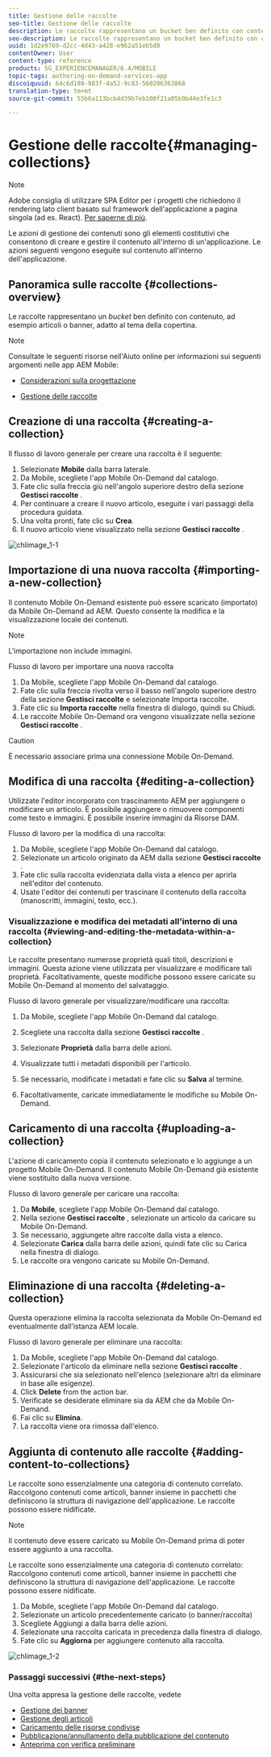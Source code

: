 ```yaml
---
title: Gestione delle raccolte
seo-title: Gestione delle raccolte
description: Le raccolte rappresentano un bucket ben definito con contenuto, ad esempio articoli o banner, adatto al tema della copertina. Segui questa pagina per saperne di più.
seo-description: Le raccolte rappresentano un bucket ben definito con contenuto, ad esempio articoli o banner, adatto al tema della copertina. Segui questa pagina per saperne di più.
uuid: 1d2e9769-d2cc-4d43-a428-e962a51eb5d0
contentOwner: User
content-type: reference
products: SG_EXPERIENCEMANAGER/6.4/MOBILE
topic-tags: authoring-on-demand-services-app
discoiquuid: 64c6d198-983f-4a52-9c83-560206363868
translation-type: tm+mt
source-git-commit: 55b6a113bcb4d39b7eb100f21a05b9b44e3fe1c3

---
```



# Gestione delle raccolte{#managing-collections}

>[!NOTE]
>
>Adobe consiglia di utilizzare SPA Editor per i progetti che richiedono il rendering lato client basato sul framework dell&#39;applicazione a pagina singola (ad es. React). [Per saperne di più](/help/sites-developing/spa-overview.md).

Le azioni di gestione dei contenuti sono gli elementi costitutivi che consentono di creare e gestire il contenuto all&#39;interno di un&#39;applicazione. Le azioni seguenti vengono eseguite sul contenuto all&#39;interno dell&#39;applicazione.

## Panoramica sulle raccolte {#collections-overview}

Le raccolte rappresentano un *bucket* ben definito con contenuto, ad esempio articoli o banner, adatto al tema della copertina.

>[!NOTE]
>
>Consultate le seguenti risorse nell&#39;Aiuto online per informazioni sui seguenti argomenti nelle app AEM Mobile:
>
>* [Considerazioni sulla progettazione](https://helpx.adobe.com/digital-publishing-solution/help/design-app.html)
   >
   >
* [Gestione delle raccolte](https://helpx.adobe.com/digital-publishing-solution/help/creating-collections.html)
>



## Creazione di una raccolta {#creating-a-collection}

Il flusso di lavoro generale per creare una raccolta è il seguente:

1. Selezionate **Mobile** dalla barra laterale.
1. Da Mobile, scegliete l&#39;app Mobile On-Demand dal catalogo.
1. Fate clic sulla freccia giù nell&#39;angolo superiore destro della sezione **Gestisci raccolte** .
1. Per continuare a creare il nuovo articolo, eseguite i vari passaggi della procedura guidata.
1. Una volta pronti, fate clic su **Crea**.
1. Il nuovo articolo viene visualizzato nella sezione **Gestisci raccolte** .

![chlimage_1-1](assets/chlimage_1-1.gif)

## Importazione di una nuova raccolta {#importing-a-new-collection}

Il contenuto Mobile On-Demand esistente può essere scaricato (importato) da Mobile On-Demand ad AEM. Questo consente la modifica e la visualizzazione locale dei contenuti.

>[!NOTE]
>
>L&#39;importazione non include immagini.

Flusso di lavoro per importare una nuova raccolta

1. Da Mobile, scegliete l&#39;app Mobile On-Demand dal catalogo.
1. Fate clic sulla freccia rivolta verso il basso nell&#39;angolo superiore destro della sezione **Gestisci raccolte** e selezionate Importa raccolte.
1. Fate clic su **Importa raccolte** nella finestra di dialogo, quindi su Chiudi.
1. Le raccolte Mobile On-Demand ora vengono visualizzate nella sezione **Gestisci raccolte** .

>[!CAUTION]
>
>È necessario associare prima una connessione Mobile On-Demand.

## Modifica di una raccolta {#editing-a-collection}

Utilizzate l&#39;editor incorporato con trascinamento AEM per aggiungere o modificare un articolo. È possibile aggiungere o rimuovere componenti come testo e immagini. È possibile inserire immagini da Risorse DAM.

Flusso di lavoro per la modifica di una raccolta:

1. Da Mobile, scegliete l&#39;app Mobile On-Demand dal catalogo.
1. Selezionate un articolo originato da AEM dalla sezione **Gestisci raccolte** .
1. Fate clic sulla raccolta evidenziata dalla vista a elenco per aprirla nell&#39;editor del contenuto.
1. Usate l&#39;editor dei contenuti per trascinare il contenuto della raccolta (manoscritti, immagini, testo, ecc.).

### Visualizzazione e modifica dei metadati all&#39;interno di una raccolta {#viewing-and-editing-the-metadata-within-a-collection}

Le raccolte presentano numerose proprietà quali titoli, descrizioni e immagini. Questa azione viene utilizzata per visualizzare e modificare tali proprietà. Facoltativamente, queste modifiche possono essere caricate su Mobile On-Demand al momento del salvataggio.

Flusso di lavoro generale per visualizzare/modificare una raccolta:

1. Da Mobile, scegliete l&#39;app Mobile On-Demand dal catalogo.
1. Scegliete una raccolta dalla sezione **Gestisci raccolte** .

1. Selezionate **Proprietà** dalla barra delle azioni.
1. Visualizzate tutti i metadati disponibili per l&#39;articolo.
1. Se necessario, modificate i metadati e fate clic su **Salva** al termine.
1. Facoltativamente, caricate immediatamente le modifiche su Mobile On-Demand.

## Caricamento di una raccolta {#uploading-a-collection}

L&#39;azione di caricamento copia il contenuto selezionato e lo aggiunge a un progetto Mobile On-Demand. Il contenuto Mobile On-Demand già esistente viene sostituito dalla nuova versione.

Flusso di lavoro generale per caricare una raccolta:

1. Da **Mobile**, scegliete l&#39;app Mobile On-Demand dal catalogo.
1. Nella sezione **Gestisci raccolte** , selezionate un articolo da caricare su Mobile On-Demand.
1. Se necessario, aggiungete altre raccolte dalla vista a elenco.
1. Selezionate **Carica** dalla barra delle azioni, quindi fate clic su Carica nella finestra di dialogo.
1. Le raccolte ora vengono caricate su Mobile On-Demand.

## Eliminazione di una raccolta {#deleting-a-collection}

Questa operazione elimina la raccolta selezionata da Mobile On-Demand ed eventualmente dall&#39;istanza AEM locale.

Flusso di lavoro generale per eliminare una raccolta:

1. Da Mobile, scegliete l&#39;app Mobile On-Demand dal catalogo.
1. Selezionate l&#39;articolo da eliminare nella sezione **Gestisci raccolte** .
1. Assicurarsi che sia selezionato nell&#39;elenco (selezionare altri da eliminare in base alle esigenze).
1. Click **Delete** from the action bar.
1. Verificate se desiderate eliminare sia da AEM che da Mobile On-Demand.
1. Fai clic su **Elimina**.
1. La raccolta viene ora rimossa dall&#39;elenco.

## Aggiunta di contenuto alle raccolte {#adding-content-to-collections}

Le raccolte sono essenzialmente una categoria di contenuto correlato.  Raccolgono contenuti come articoli, banner insieme in pacchetti che definiscono la struttura di navigazione dell&#39;applicazione. Le raccolte possono essere nidificate.

>[!NOTE]
>
>Il contenuto deve essere caricato su Mobile On-Demand prima di poter essere aggiunto a una raccolta.

Le raccolte sono essenzialmente una categoria di contenuto correlato: Raccolgono contenuti come articoli, banner insieme in pacchetti che definiscono la struttura di navigazione dell&#39;applicazione. Le raccolte possono essere nidificate.

1. Da Mobile, scegliete l&#39;app Mobile On-Demand dal catalogo.
1. Selezionate un articolo precedentemente caricato (o banner/raccolta)
1. Scegliete Aggiungi a dalla barra delle azioni.
1. Selezionate una raccolta caricata in precedenza dalla finestra di dialogo.
1. Fate clic su **Aggiorna** per aggiungere contenuto alla raccolta.

![chlimage_1-2](assets/chlimage_1-2.gif)

### Passaggi successivi {#the-next-steps}

Una volta appresa la gestione delle raccolte, vedete

* [Gestione dei banner](/help/mobile/mobile-on-demand-managing-banners.md)
* [Gestione degli articoli](/help/mobile/mobile-on-demand-managing-articles.md)
* [Caricamento delle risorse condivise](/help/mobile/mobile-on-demand-shared-resources.md)
* [Pubblicazione/annullamento della pubblicazione del contenuto](/help/mobile/mobile-on-demand-publishing-unpublishing.md)
* [Anteprima con verifica preliminare](/help/mobile/aem-mobile-manage-ondemand-services.md)
